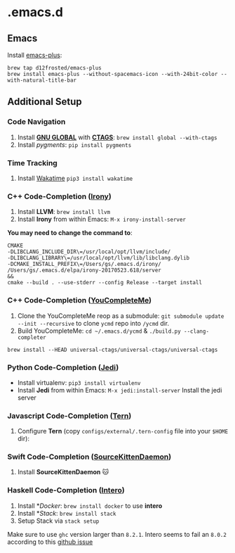 # .emacs.d

## Emacs
Install [emacs-plus](https://github.com/d12frosted/homebrew-emacs-plus):

```
brew tap d12frosted/emacs-plus
brew install emacs-plus --without-spacemacs-icon --with-24bit-color --with-natural-title-bar
```

## Additional Setup
### Code Navigation
1. Install [**GNU GLOBAL**](https://www.gnu.org/software/global/) with [**CTAGS**](https://github.com/universal-ctags/ctags): `brew install global --with-ctags`
2. Install *pygments*: `pip install pygments`



### Time Tracking
1. Install [Wakatime](https://wakatime.com/) `pip3 install wakatime`



### C++ Code-Completion ([Irony](https://github.com/Sarcasm/irony-mode))
1. Install **LLVM**: `brew install llvm`
2. Install **Irony** from within Emacs: `M-x irony-install-server`

**You may need to change the command to**:
```
CMAKE
-DLIBCLANG_INCLUDE_DIR\=/usr/local/opt/llvm/include/
-DLIBCLANG_LIBRARY\=/usr/local/opt/llvm/lib/libclang.dylib
-DCMAKE_INSTALL_PREFIX\=/Users/gs/.emacs.d/irony/
/Users/gs/.emacs.d/elpa/irony-20170523.618/server
&&
cmake --build . --use-stderr --config Release --target install
```



### C++ Code-Completion ([YouCompleteMe](https://github.com/Valloric/YouCompleteMe))
1. Clone the YouCompleteMe reop as a submodule: `git submodule update --init --recursive` to clone `ycmd` repo into `/ycmd` dir.
2. Build YouCompleteMe: `cd ~/.emacs.d/ycmd` & `./build.py --clang-completer`
```
brew install --HEAD universal-ctags/universal-ctags/universal-ctags
```



### Python Code-Completion ([Jedi](https://github.com/tkf/emacs-jedi))
- Install virtualenv: `pip3 install virtualenv`
- Install **Jedi** from within Emacs: `M-x jedi:install-server` Install the jedi server



### Javascript Code-Completion ([Tern](https://github.com/ternjs/tern))
1. Configure **Tern** (copy `configs/external/.tern-config` file into your `$HOME` dir):



### Swift Code-Completion ([SourceKittenDaemon](https://github.com/terhechte/SourceKittenDaemon/releases/))
1. Install **SourceKittenDaemon** :cat:



### Haskell Code-Completion ([Intero](https://github.com/commercialhaskell/intero))
1. Install **Docker*: `brew install docker` to use **intero**
2. Install **Stack*: `brew install stack`
3. Setup Stack via `stack setup`

Make sure to use `ghc` version larger than `8.2.1`. Intero seems to fail an `8.0.2`
according to this [github issue](https://github.com/commercialhaskell/intero/issues/428)



